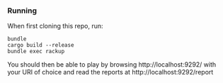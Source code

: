 ### Running

When first cloning this repo, run:

    bundle
    cargo build --release
    bundle exec rackup

You should then be able to play by browsing http://localhost:9292/ with your URI of choice and read the reports at http://localhost:9292/report
